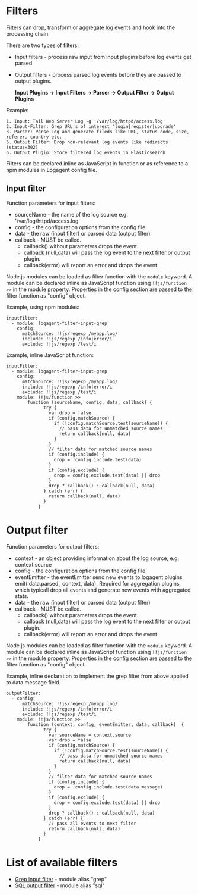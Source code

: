# Filters

Filters can drop, transform or aggregate log events and hook into the processing chain. 

There are two types of filters:
- Input filters - process raw input from input plugins before log events get parsed
- Output filters - process parsed log events before they are passed to output plugins.


   __Input Plugins -> **Input Filters** -> Parser -> **Output Filter** -> Output Plugins__


Example: 
```
1. Input: Tail Web Server Log -g '/var/log/httpd/access.log'
2. Input-Filter: Grep URL's of interest 'login|register|upgrade'   
3. Parser: Parse Log and generate fileds like URL, status code, size, referer, country etc.
5. Output Filter: Drop non-relevant log events like redirects (status=302)
6. Output Plugin: Store filtered log events in Elasticsearch
```

Filters can be declared inline as JavaScript in function or as reference to a npm modules in Logagent config file. 

## Input filter

Function parameters for input filters:

- sourceName - the name of the log source e.g. '/var/log/httpd/access.log'
- config - the configuration options from the config file 
- data - the raw (input filter) or parsed data (output filter)
- callback - MUST be called. 
  - callback() without parameters drops the event. 
  - callback (null,data) will pass the log event to the next filter or output plugin. 
  - callback(error) will report an error and drops the event

Node.js modules can be loaded as filter function with the ```module``` keyword.
A module can be declared inline as JavaScript function using ```!!js/function >>``` in the module property. Properties in the config section are passed to the filter function as "config" object.

Example, using npm modules: 
```
inputFilter:
  - module: logagent-filter-input-grep
    config:
      matchSource: !!js/regexp /myapp.log/
      include: !!js/regexp /info|error/i
      exclude: !!js/regexp /test/i
```

Example, inline JavaScript function:

```
inputFilter:
  - module: logagent-filter-input-grep
    config:
      matchSource: !!js/regexp /myapp.log/
      include: !!js/regexp /info|error/i
      exclude: !!js/regexp /test/i
    module: !!js/function >> 
    	function (sourceName, config, data, callback) {
			  try {
			    var drop = false
			    if (config.matchSource) {
			      if (!config.matchSource.test(sourceName)) {
			        // pass data for unmatched source names
			        return callback(null, data)
			      }
			    }
			    // filter data for matched source names
			    if (config.include) {
			      drop = !config.include.test(data)
			    }
			    if (config.exclude) {
			      drop = config.exclude.test(data) || drop
			    }
			    drop ? callback() : callback(null, data)
			  } catch (err) {
			    return callback(null, data)
			  }
			}
```

# Output filter

Function parameters for output filters:

- context - an object providing information about the log source, e.g. context.source 
- config - the configuration options from the config file
- eventEmitter - the eventEmitter send new events to logagent plugins emit('data.parsed', context, data). Required for aggregation plugins, which typicall drop all events and generate new events with aggregated stats. 
- data - the raw (input filter) or parsed data (output filter)
- callback - MUST be called. 
  - callback() without parameters drops the event. 
  - callback (null,data) will pass the log event to the next filter or output plugin. 
  - callback(error) will report an error and drops the event

Node.js modules can be loaded as filter function with the ```module``` keyword.
A module can be declared inline as JavaScript function using ```!!js/function >>``` in the module property. Properties in the config section are passed to the filter function as "config" object.

Example, inline declaration to implement the grep filter from above applied to data.message field. 

```
outputFilter:
  - config:
      matchSource: !!js/regexp /myapp.log/
      include: !!js/regexp /info|error/i
      exclude: !!js/regexp /test/i
    module: !!js/function >> 
    	function (context, config, eventEmitter, data, callback)  {
			  try {
			    var sourceName = context.source
			    var drop = false
			    if (config.matchSource) {
			      if (!config.matchSource.test(sourceName)) {
			        // pass data for unmatched source names
			        return callback(null, data)
			      }
			    }
			    // filter data for matched source names
			    if (config.include) {
			      drop = !config.include.test(data.message)
			    }
			    if (config.exclude) {
			      drop = config.exclude.test(data) || drop
			    }
			    drop ? callback() : callback(null, data)
			  } catch (err) {
			    // pass all events to next filter
			    return callback(null, data)
			  }
			}
```

# List of available filters

- [Grep input filter](./input-filter-grep) - module alias "grep"
- [SQL output filter](./output-filter-sql) - module alias "sql"



